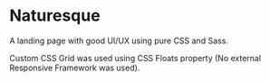 # Naturesque

A landing page with good UI/UX using pure CSS and Sass.

Custom CSS Grid was used using CSS Floats property (No external Responsive Framework was used).
